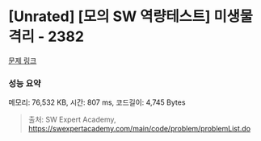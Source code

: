 # [Unrated] [모의 SW 역량테스트] 미생물 격리 - 2382 

[문제 링크](https://swexpertacademy.com/main/code/problem/problemDetail.do?contestProbId=AV597vbqAH0DFAVl) 

### 성능 요약

메모리: 76,532 KB, 시간: 807 ms, 코드길이: 4,745 Bytes



> 출처: SW Expert Academy, https://swexpertacademy.com/main/code/problem/problemList.do